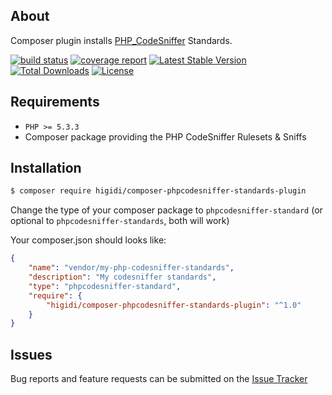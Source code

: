 About
-----

Composer plugin installs [PHP_CodeSniffer](https://github.com/squizlabs/PHP_CodeSniffer) Standards.

[![build status](https://git.higidi.com/higidi/composer-phpcodesniffer-standards-plugin/badges/master/build.svg)](https://git.higidi.com/higidi/composer-phpcodesniffer-standards-plugin/commits/master) [![coverage report](https://git.higidi.com/higidi/composer-phpcodesniffer-standards-plugin/badges/master/coverage.svg)](https://git.higidi.com/higidi/composer-phpcodesniffer-standards-plugin/commits/master) [![Latest Stable Version](https://poser.pugx.org/higidi/composer-phpcodesniffer-standards-plugin/v/stable)](https://packagist.org/packages/higidi/composer-phpcodesniffer-standards-plugin) [![Total Downloads](https://poser.pugx.org/higidi/composer-phpcodesniffer-standards-plugin/downloads)](https://packagist.org/packages/higidi/composer-phpcodesniffer-standards-plugin) [![License](https://poser.pugx.org/higidi/composer-phpcodesniffer-standards-plugin/license)](https://packagist.org/packages/higidi/composer-phpcodesniffer-standards-plugin)

Requirements
------------

- `PHP >= 5.3.3`
- Composer package providing the PHP CodeSniffer Rulesets & Sniffs

Installation
------------

```bash
$ composer require higidi/composer-phpcodesniffer-standards-plugin
```

Change the type of your composer package to `phpcodesniffer-standard` (or optional to `phpcodesniffer-standards`, both will work)

Your composer.json should looks like:
```json
{
    "name": "vendor/my-php-codesniffer-standards",
    "description": "My codesniffer standards",
    "type": "phpcodesniffer-standard",
    "require": {
        "higidi/composer-phpcodesniffer-standards-plugin": "^1.0"
    }
}
```

Issues
------

Bug reports and feature requests can be submitted on the [Issue Tracker](https://git.higidi.com/higidi/composer-phpcodesniffer-standards-plugin/issues) 
